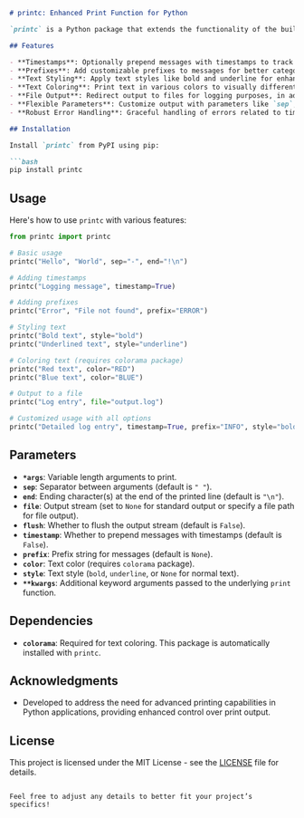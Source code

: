 ```markdown
# printc: Enhanced Print Function for Python

`printc` is a Python package that extends the functionality of the built-in `print` function. It offers features such as timestamping, text styling, colored output, and file logging, providing greater flexibility and customization options for your print statements.

## Features

- **Timestamps**: Optionally prepend messages with timestamps to track when messages were logged.
- **Prefixes**: Add customizable prefixes to messages for better categorization and clarity.
- **Text Styling**: Apply text styles like bold and underline for enhanced readability.
- **Text Coloring**: Print text in various colors to visually differentiate output (requires `colorama`).
- **File Output**: Redirect output to files for logging purposes, in addition to standard streams (`sys.stdout` and `sys.stderr`).
- **Flexible Parameters**: Customize output with parameters like `sep`, `end`, `flush`, etc.
- **Robust Error Handling**: Graceful handling of errors related to timestamp formatting, file operations, and general printing.

## Installation

Install `printc` from PyPI using pip:

```bash
pip install printc
```

## Usage

Here's how to use `printc` with various features:

```python
from printc import printc

# Basic usage
printc("Hello", "World", sep="-", end="!\n")

# Adding timestamps
printc("Logging message", timestamp=True)

# Adding prefixes
printc("Error", "File not found", prefix="ERROR")

# Styling text
printc("Bold text", style="bold")
printc("Underlined text", style="underline")

# Coloring text (requires colorama package)
printc("Red text", color="RED")
printc("Blue text", color="BLUE")

# Output to a file
printc("Log entry", file="output.log")

# Customized usage with all options
printc("Detailed log entry", timestamp=True, prefix="INFO", style="bold", color="GREEN", file="output.log", flush=True)
```

## Parameters

- **`*args`**: Variable length arguments to print.
- **`sep`**: Separator between arguments (default is `" "`).
- **`end`**: Ending character(s) at the end of the printed line (default is `"\n"`).
- **`file`**: Output stream (set to `None` for standard output or specify a file path for file output).
- **`flush`**: Whether to flush the output stream (default is `False`).
- **`timestamp`**: Whether to prepend messages with timestamps (default is `False`).
- **`prefix`**: Prefix string for messages (default is `None`).
- **`color`**: Text color (requires `colorama` package).
- **`style`**: Text style (`bold`, `underline`, or `None` for normal text).
- **`**kwargs`**: Additional keyword arguments passed to the underlying `print` function.

## Dependencies

- **`colorama`**: Required for text coloring. This package is automatically installed with `printc`.

## Acknowledgments

- Developed to address the need for advanced printing capabilities in Python applications, providing enhanced control over print output.

## License

This project is licensed under the MIT License - see the [LICENSE](LICENSE) file for details.
```

Feel free to adjust any details to better fit your project’s specifics!
